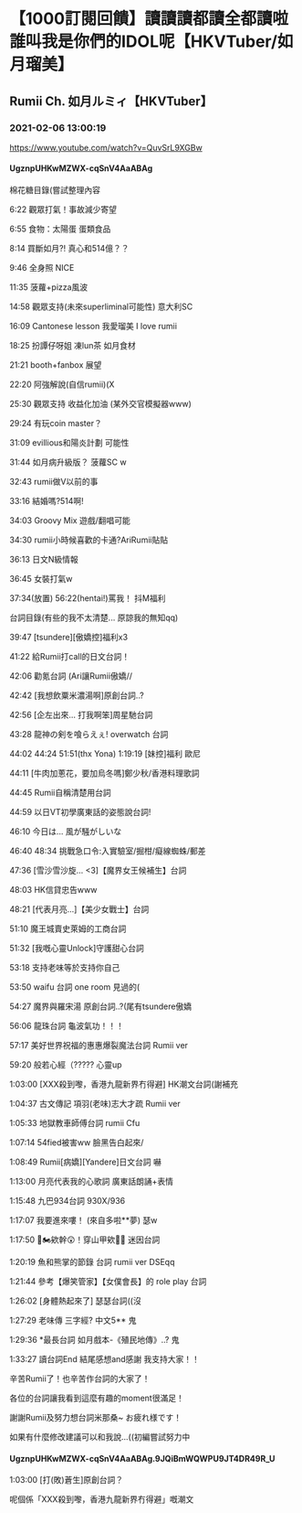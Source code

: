 # 【1000訂閱回饋】讀讀讀都讀全都讀啦誰叫我是你們的IDOL呢【HKVTuber/如月瑠美】
## Rumii Ch. 如月ルミィ【HKVTuber】
### 2021-02-06 13:00:19
https://www.youtube.com/watch?v=QuvSrL9XGBw
#### UgznpUHKwMZWX-cqSnV4AaABAg
棉花糖目錄(嘗試整理內容

6:22 觀眾打氣！事故減少寄望

6:55 食物：太陽蛋 蛋類食品

8:14 買斷如月?! 真心和514億？？

9:46 全身照 NICE

11:35 菠蘿+pizza風波 

14:58 觀眾支持(未來superliminal可能性) 意大利SC

16:09 Cantonese lesson 我愛瑠美 I love rumii

18:25 扮譚仔呀姐 凍lun茶 如月食材

21:21 booth+fanbox 展望

22:20 阿強解說(自信rumii)(X

25:30 觀眾支持 收益化加油 (某外交官模擬器www)

29:24 有玩coin master？

31:09 evillious和陽炎計劃 可能性

31:44 如月病升級版？ 菠蘿SC w

32:43 rumii做V以前的事

33:16 結婚嗎?514啊!

34:03 Groovy Mix 遊戲/翻唱可能

34:30 rumii小時候喜歡的卡通?AriRumii貼貼

36:13 日文N級情報

36:45 女裝打氣w

37:34(放置)  56:22(hentai!)罵我！ 抖M福利



台詞目錄(有些的我不太清楚... 原諒我的無知qq)

39:47 [tsundere][傲嬌控]福利x3  

41:22 給Rumii打call的日文台詞！

42:06 勸氪台詞  (Ari讓Rumii傲嬌//

42:42 [我想飲粟米濃湯啊]原創台詞..?

42:56 [企左出來... 打我啊笨]周星馳台詞

43:28 龍神の剣を喰らえぇ! overwatch 台詞

44:02 44:24 51:51(thx Yona) 1:19:19 [妹控]福利 歐尼

44:11 [牛肉加蔥花，要加烏冬嗎]鄭少秋/香港料理歌詞

44:45 Rumii自稱清楚用台詞

44:59 以日VT初學廣東話的姿態說台詞!

46:10 今日は... 風が騒がしいな

46:40 48:34 挑戰急口令:入實驗室/掘柑/癡線蜘蛛/郵差

47:36 [雪沙雪沙旋... <3]【魔界女王候補生】台詞

48:03 HK信貸忠告www

48:21 [代表月亮...]【美少女戰士】台詞

51:10 魔王城賣史萊姆的工商台詞

51:32 [我嘅心靈Unlock]守護甜心台詞

53:18 支持老味等於支持你自己

53:50 waifu 台詞 one room 見過的(

54:27 魔界與羅宋湯 原創台詞..?(尾有tsundere傲嬌

56:06 龍珠台詞 龜波氣功！！！

57:17 美好世界祝福的惠惠爆裂魔法台詞 Rumii ver

59:20 般若心經（????? 心靈up

1:03:00 [XXX殺到嚟，香港九龍新界冇得避] HK潮文台詞(謝補充

1:04:37 古文傳記 項羽(老味)志大才疏 Rumii ver

1:05:33 地獄教車師傅台詞 rumii Cfu

1:07:14 54fied被害ww 臉黑告白起來/

1:08:49 Rumii[病嬌][Yandere]日文台詞 嚇

1:13:00 月亮代表我的心歌詞 廣東話朗誦+表情

1:15:48 九巴934台詞 930X/936 

1:17:07 我要進來嘍！ (來自多啦**夢) 瑟w

1:17:50 🛵🏍️欸幹😲！穿山甲欸🧐🧐 迷因台詞

1:20:19 魚和熊掌的節錄 台詞 rumii ver DSEqq

1:21:44 參考【爆笑管家】【女僕會長】的 role play 台詞 

1:26:02 [身體熱起來了] 瑟瑟台詞((沒

1:27:29 老味傳 三字經? 中文5** 鬼

1:29:36 *最長台詞 如月戲本-《殖民地傳》..? 鬼

1:33:27 讀台詞End 結尾感想and感謝 我支持大家！！

辛苦Rumii了！也辛苦作台詞的大家了！ 

各位的台詞讓我看到這麼有趣的moment很滿足！

謝謝Rumii及努力想台詞米那桑~ お疲れ様です！ 

如果有什麼修改建議可以和我說...((初編嘗試努力中

#### UgznpUHKwMZWX-cqSnV4AaABAg.9JQiBmWQWPU9JT4DR49R_U
1:03:00 [打(敗)蒼生]原創台詞？ 

呢個係「XXX殺到嚟，香港九龍新界冇得避」嘅潮文

